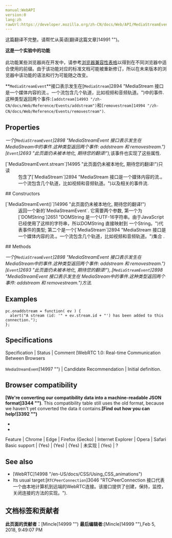 ```yaml
---
manual:WebAPI
version:0
lang:zh
rawUrl:https://developer.mozilla.org/zh-CN/docs/Web/API/MediaStreamEvent
---
```




这篇翻译不完整。请帮忙从英语[翻译这篇文章]14991 "")。






**这是一个实验中的功能**<br></br>此功能某些浏览器尚在开发中，请参考[浏览器兼容性表格](%2898#Browser_compatibility "")以得到在不同浏览器中适合使用的前缀。由于该功能对应的标准文档可能被重新修订，所以在未来版本的浏览器中该功能的语法和行为可能随之改变。




**`MediaStreamEvent`**接口表示发生在[`MediaStream`]2894 "MediaStream 接口是一个媒体内容的流.。一个流包含几个轨道，比如视频和音频轨道。")中的事件.这种类型返回两个事件:`[addstream]14993 "/zh-CN/docs/Web/Reference/Events/addstream")`和`[removestream]14994 "/zh-CN/docs/Web/Reference/Events/removestream")`.


## Properties<a name="Properties"></a>


<em>一个[`MediaStreamEvent`]2898 "MediaStreamEvent 接口表示发生在 MediaStream中的事件.这种类型返回两个事件: addstream 和 removestream.")[`Event`]2693 "此页面仍未被本地化, 期待您的翻译!"),</em>该事件也实现了这些属性.

<dl><dt>[`MediaStreamEvent.stream`]14995 "此页面仍未被本地化, 期待您的翻译!")只读</dt><dd>包含了[`MediaStream`]2894 "MediaStream 接口是一个媒体内容的流.。一个流包含几个轨道，比如视频和音频轨道。")以及相关的事件流.</dd></dl>
## Constructors<a name="Constructors"></a>
<dl><dt>[`MediaStreamEvent()`]14996 "此页面仍未被本地化, 期待您的翻译!")</dt><dd>返回一个新的`MediaStreamEvent`. 它需要两个参数, 第一个为[`DOMString`]2651 "DOMString 是一个UTF-16字符串。由于JavaScript已经使用了这样的字符串，所以DOMString 直接映射到 一个String。")代表事件的类型; 第二个是一个[`MediaStream`]2894 "MediaStream 接口是一个媒体内容的流.。一个流包含几个轨道，比如视频和音频轨道。")集合 .</dd></dl>
## Methods<a name="Methods"></a>


<em>一个[`MediaStreamEvent`]2898 "MediaStreamEvent 接口表示发生在 MediaStream中的事件.这种类型返回两个事件: addstream 和 removestream.")[`Event`]2693 "此页面仍未被本地化, 期待您的翻译!"),</em>.<em><em>[`MediaStreamEvent`]2898 "MediaStreamEvent 接口表示发生在 MediaStream中的事件.这种类型返回两个事件: addstream 和 removestream.")</em>方法.</em>


## Examples<a name="Examples"></a>

```
pc.onaddstream = function( ev ) {
  alert("A stream (id: '" + ev.stream.id + "') has been added to this connection.");
};
```

## Specifications<a name="Specifications"></a>
Specification | Status | Comment 
[WebRTC 1.0: Real-time Communication Between Browsers<br></br><small>MediaStreamEvent</small>]14997 "") | Candidate Recommendation | Initial definition. 


## Browser compatibility<a name="Browser_compatibility"></a>


**[We&#39;re converting our compatibility data into a machine-readable JSON format]3344 "")**. This compatibility table still uses the old format, because we haven&#39;t yet converted the data it contains.**[Find out how you can help!]3392 "")**


* 
* 
Feature | Chrome | Edge | Firefox (Gecko) | Internet Explorer | Opera | Safari 
Basic support | (Yes) | (Yes) | (Yes) | 未实现 | (Yes) | ? 




## See also<a name="See_also"></a>

* [WebRTC]14998 "/en-US/docs/CSS/Using_CSS_animations")
* Its usual target:[`RTCPeerConnection`]3046 "RTCPeerConnection 接口代表一个由本地计算机到远端的WebRTC连接。该接口提供了创建，保持，监控，关闭连接的方法的实现。").



## 文档标签和贡献者
**此页面的贡献者：**[Mincle]14999 "")
**最后编辑者:**[Mincle]14999 ""),<time>Feb 5, 2018, 9:49:07 PM</time>



